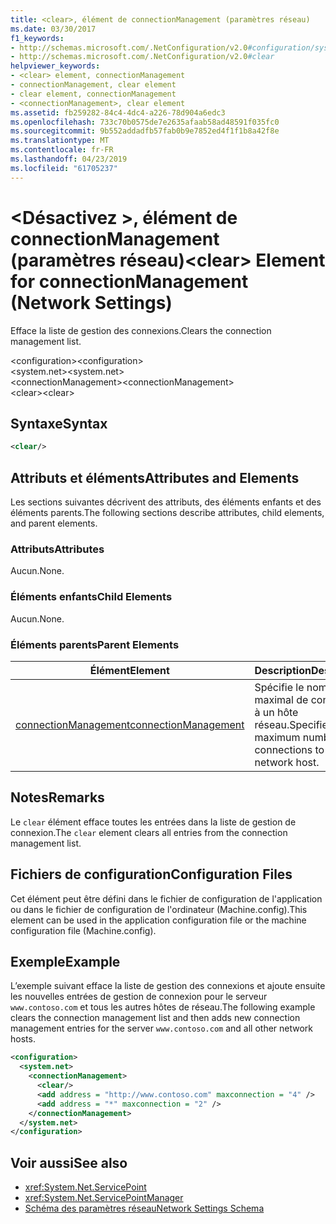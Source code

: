 ```yaml
---
title: <clear>, élément de connectionManagement (paramètres réseau)
ms.date: 03/30/2017
f1_keywords:
- http://schemas.microsoft.com/.NetConfiguration/v2.0#configuration/system.net/connectionManagement/clear
- http://schemas.microsoft.com/.NetConfiguration/v2.0#clear
helpviewer_keywords:
- <clear> element, connectionManagement
- connectionManagement, clear element
- clear element, connectionManagement
- <connectionManagement>, clear element
ms.assetid: fb259282-84c4-4dc4-a226-78d904a6edc3
ms.openlocfilehash: 733c70b0575de7e2635afaab58ad48591f035fc0
ms.sourcegitcommit: 9b552addadfb57fab0b9e7852ed4f1f1b8a42f8e
ms.translationtype: MT
ms.contentlocale: fr-FR
ms.lasthandoff: 04/23/2019
ms.locfileid: "61705237"
---
```

# <a name="clear-element-for-connectionmanagement-network-settings"></a><span data-ttu-id="f7abb-102">\<Désactivez >, élément de connectionManagement (paramètres réseau)</span><span class="sxs-lookup"><span data-stu-id="f7abb-102">\<clear> Element for connectionManagement (Network Settings)</span></span>
<span data-ttu-id="f7abb-103">Efface la liste de gestion des connexions.</span><span class="sxs-lookup"><span data-stu-id="f7abb-103">Clears the connection management list.</span></span>  
  
 <span data-ttu-id="f7abb-104">\<configuration></span><span class="sxs-lookup"><span data-stu-id="f7abb-104">\<configuration></span></span>  
<span data-ttu-id="f7abb-105">\<system.net></span><span class="sxs-lookup"><span data-stu-id="f7abb-105">\<system.net></span></span>  
<span data-ttu-id="f7abb-106">\<connectionManagement></span><span class="sxs-lookup"><span data-stu-id="f7abb-106">\<connectionManagement></span></span>  
<span data-ttu-id="f7abb-107">\<clear></span><span class="sxs-lookup"><span data-stu-id="f7abb-107">\<clear></span></span>  
  
## <a name="syntax"></a><span data-ttu-id="f7abb-108">Syntaxe</span><span class="sxs-lookup"><span data-stu-id="f7abb-108">Syntax</span></span>  
  
```xml  
<clear/>  
```  
  
## <a name="attributes-and-elements"></a><span data-ttu-id="f7abb-109">Attributs et éléments</span><span class="sxs-lookup"><span data-stu-id="f7abb-109">Attributes and Elements</span></span>  
 <span data-ttu-id="f7abb-110">Les sections suivantes décrivent des attributs, des éléments enfants et des éléments parents.</span><span class="sxs-lookup"><span data-stu-id="f7abb-110">The following sections describe attributes, child elements, and parent elements.</span></span>  
  
### <a name="attributes"></a><span data-ttu-id="f7abb-111">Attributs</span><span class="sxs-lookup"><span data-stu-id="f7abb-111">Attributes</span></span>  
 <span data-ttu-id="f7abb-112">Aucun.</span><span class="sxs-lookup"><span data-stu-id="f7abb-112">None.</span></span>  
  
### <a name="child-elements"></a><span data-ttu-id="f7abb-113">Éléments enfants</span><span class="sxs-lookup"><span data-stu-id="f7abb-113">Child Elements</span></span>  
 <span data-ttu-id="f7abb-114">Aucun.</span><span class="sxs-lookup"><span data-stu-id="f7abb-114">None.</span></span>  
  
### <a name="parent-elements"></a><span data-ttu-id="f7abb-115">Éléments parents</span><span class="sxs-lookup"><span data-stu-id="f7abb-115">Parent Elements</span></span>  
  
|<span data-ttu-id="f7abb-116">**Élément**</span><span class="sxs-lookup"><span data-stu-id="f7abb-116">**Element**</span></span>|<span data-ttu-id="f7abb-117">**Description**</span><span class="sxs-lookup"><span data-stu-id="f7abb-117">**Description**</span></span>|  
|-----------------|---------------------|  
|[<span data-ttu-id="f7abb-118">connectionManagement</span><span class="sxs-lookup"><span data-stu-id="f7abb-118">connectionManagement</span></span>](../../../../../docs/framework/configure-apps/file-schema/network/connectionmanagement-element-network-settings.md)|<span data-ttu-id="f7abb-119">Spécifie le nombre maximal de connexions à un hôte réseau.</span><span class="sxs-lookup"><span data-stu-id="f7abb-119">Specifies the maximum number of connections to a network host.</span></span>|  
  
## <a name="remarks"></a><span data-ttu-id="f7abb-120">Notes</span><span class="sxs-lookup"><span data-stu-id="f7abb-120">Remarks</span></span>  
 <span data-ttu-id="f7abb-121">Le `clear` élément efface toutes les entrées dans la liste de gestion de connexion.</span><span class="sxs-lookup"><span data-stu-id="f7abb-121">The `clear` element clears all entries from the connection management list.</span></span>  
  
## <a name="configuration-files"></a><span data-ttu-id="f7abb-122">Fichiers de configuration</span><span class="sxs-lookup"><span data-stu-id="f7abb-122">Configuration Files</span></span>  
 <span data-ttu-id="f7abb-123">Cet élément peut être défini dans le fichier de configuration de l'application ou dans le fichier de configuration de l'ordinateur (Machine.config).</span><span class="sxs-lookup"><span data-stu-id="f7abb-123">This element can be used in the application configuration file or the machine configuration file (Machine.config).</span></span>  
  
## <a name="example"></a><span data-ttu-id="f7abb-124">Exemple</span><span class="sxs-lookup"><span data-stu-id="f7abb-124">Example</span></span>  
 <span data-ttu-id="f7abb-125">L’exemple suivant efface la liste de gestion des connexions et ajoute ensuite les nouvelles entrées de gestion de connexion pour le serveur `www.contoso.com` et tous les autres hôtes de réseau.</span><span class="sxs-lookup"><span data-stu-id="f7abb-125">The following example clears the connection management list and then adds new connection management entries for the server `www.contoso.com` and all other network hosts.</span></span>  
  
```xml  
<configuration>  
  <system.net>  
    <connectionManagement>  
      <clear/>  
      <add address = "http://www.contoso.com" maxconnection = "4" />  
      <add address = "*" maxconnection = "2" />  
    </connectionManagement>  
  </system.net>  
</configuration>  
```  
  
## <a name="see-also"></a><span data-ttu-id="f7abb-126">Voir aussi</span><span class="sxs-lookup"><span data-stu-id="f7abb-126">See also</span></span>

- <xref:System.Net.ServicePoint>
- <xref:System.Net.ServicePointManager>
- [<span data-ttu-id="f7abb-127">Schéma des paramètres réseau</span><span class="sxs-lookup"><span data-stu-id="f7abb-127">Network Settings Schema</span></span>](../../../../../docs/framework/configure-apps/file-schema/network/index.md)

